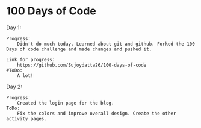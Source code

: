 # 100 Days of Code

Day 1:
	
	Progress:
		Didn't do much today. Learned about git and github. Forked the 100 Days of code challenge and made changes and pushed it.
	
	Link for progress:
		https://github.com/Sujoydatta26/100-days-of-code
	#ToDo:
		A lot!

Day 2:

	Progress:
		Created the login page for the blog.
	ToDo:
		Fix the colors and improve overall design. Create the other activity pages.
